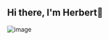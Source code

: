 ## Hi there, I'm Herbert👋
![image](https://github.com/user-attachments/assets/5777453a-e17c-4342-877f-55b185b1c9c6)

<!--
**herbertDev12/herbertDev12** is a ✨ _special_ ✨ repository because its `README.md` (this file) appears on your GitHub profile.

Here are some ideas to get you started:

- 🔭 I’m currently working on ...
- 🌱 I’m currently learning ...
- 👯 I’m looking to collaborate on ...
- 🤔 I’m looking for help with ...
- 💬 Ask me about ...
- 📫 How to reach me: ...
- 😄 Pronouns: ...
- ⚡ Fun fact: ...
-->
